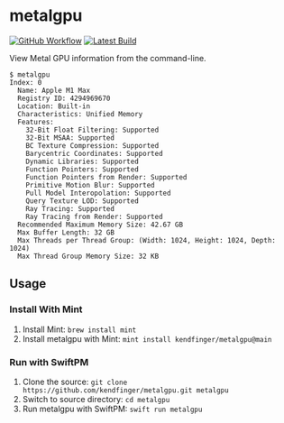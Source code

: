 # metalgpu

[![GitHub Workflow](https://github.com/kendfinger/metalgpu/actions/workflows/macos.yml/badge.svg)](https://github.com/kendfinger/metalgpu/actions/workflows/macos.yml)
[![Latest Build](https://shields.io/badge/download-latest-blue)](https://nightly.link/kendfinger/metalgpu/workflows/macos/main/metalgpu.zip)

View Metal GPU information from the command-line.

```
$ metalgpu
Index: 0
  Name: Apple M1 Max
  Registry ID: 4294969670
  Location: Built-in
  Characteristics: Unified Memory
  Features:
    32-Bit Float Filtering: Supported
    32-Bit MSAA: Supported
    BC Texture Compression: Supported
    Barycentric Coordinates: Supported
    Dynamic Libraries: Supported
    Function Pointers: Supported
    Function Pointers from Render: Supported
    Primitive Motion Blur: Supported
    Pull Model Interopolation: Supported
    Query Texture LOD: Supported
    Ray Tracing: Supported
    Ray Tracing from Render: Supported
  Recommended Maximum Memory Size: 42.67 GB
  Max Buffer Length: 32 GB
  Max Threads per Thread Group: (Width: 1024, Height: 1024, Depth: 1024)
  Max Thread Group Memory Size: 32 KB
  ```

## Usage

### Install With Mint

1. Install Mint: `brew install mint`
2. Install metalgpu with Mint: `mint install kendfinger/metalgpu@main`

### Run with SwiftPM

1. Clone the source: `git clone https://github.com/kendfinger/metalgpu.git metalgpu`
2. Switch to source directory: `cd metalgpu`
3. Run metalgpu with SwiftPM: `swift run metalgpu`
